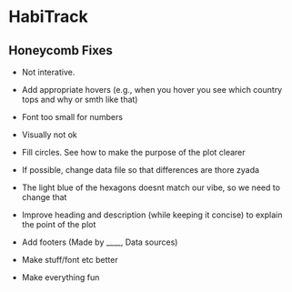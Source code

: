 # HabiTrack

  
## Honeycomb Fixes
- Not interative.
- Add appropriate hovers (e.g., when you hover you see which country tops and why or smth like that)
- Font too small for numbers
- Visually not ok
- Fill circles. See how to make the purpose of the plot clearer
- If possible, change data file so that differences are thore zyada
- The light blue of the hexagons doesnt match our vibe, so we need to change that
- Improve heading and description (while keeping it concise) to explain the point of the plot

- Add footers (Made by ____, Data sources)
- Make stuff/font etc better
- Make everything fun

